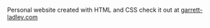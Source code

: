 Personal website created with HTML and CSS check it out at [garrett-ladley.com](https://garrett-ladley.com)